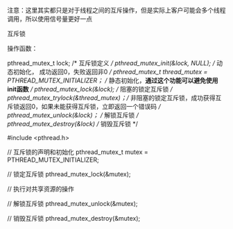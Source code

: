 注意：这里其实都只是对于线程之间的互斥操作，但是实际上客户可能会多个线程调用，所以使用信号量更好一点





互斥锁

操作函数：

pthread_mutex_t lock; /* 互斥锁定义 */
pthread_mutex_init(&lock, NULL); /* 动态初始化，	成功返回0，失败返回非0 */
pthread_mutex_t thread_mutex = PTHREAD_MUTEX_INITIALIZER； /* 静态初始化，**通过这个功能可以避免使用init函数**  */
pthread_mutex_lock(&lock); /* 阻塞的锁定互斥锁 */
pthread_mutex_trylock(&thread_mutex)；/* 非阻塞的锁定互斥锁，成功获得互斥锁返回0，如果未能获得互斥锁，立即返回一个错误码 */
pthread_mutex_unlock(&lock)； /* 解锁互斥锁 */
pthread_mutex_destroy(&lock) /* 销毁互斥锁 */

#include <pthread.h>

// 互斥锁的声明和初始化
pthread_mutex_t mutex = PTHREAD_MUTEX_INITIALIZER;

// 锁定互斥锁
pthread_mutex_lock(&mutex);

// 执行对共享资源的操作

// 解锁互斥锁
pthread_mutex_unlock(&mutex);

// 销毁互斥锁
pthread_mutex_destroy(&mutex);
